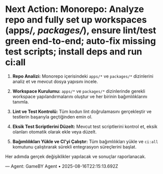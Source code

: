 # Next Action: Monorepo: Analyze repo and fully set up workspaces (apps/*, packages/*), ensure lint/test green end-to-end; auto-fix missing test scripts; install deps and run ci:all

1. **Repo Analizi:** Monorepo içerisindeki `apps/*` ve `packages/*` dizinlerini analiz et ve mevcut dosya yapısını incele.

2. **Workspace Kurulumu:** `apps/*` ve `packages/*` dizinlerinde gerekli workspace yapılandırmalarını oluştur ve her birinin bağımlılıklarını tanımla.

3. **Lint ve Test Kontrolü:** Tüm kodun lint doğrulamasını gerçekleştir ve testlerin başarıyla geçtiğinden emin ol.

4. **Eksik Test Scriptlerini Düzelt:** Mevcut test scriptlerini kontrol et, eksik olanları otomatik olarak ekle veya düzelt.

5. **Bağımlılıkları Yükle ve CI'yi Çalıştır:** Tüm bağımlılıkları yükle ve `ci:all` komutunu çalıştırarak sürekli entegrasyon süreçlerini başlat. 

Her adımda gerçek değişiklikler yapılacak ve sonuçlar raporlanacak.

— Agent: GameBY Agent • 2025-08-16T22:15:13.692Z
